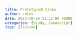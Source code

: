 ```yaml
---
title: Prototype과 Class
author: cotes
date: 2023-10-28 11:33:00 +0800
categories: [Study, Javascript]
tags: [favicon]
---
```

